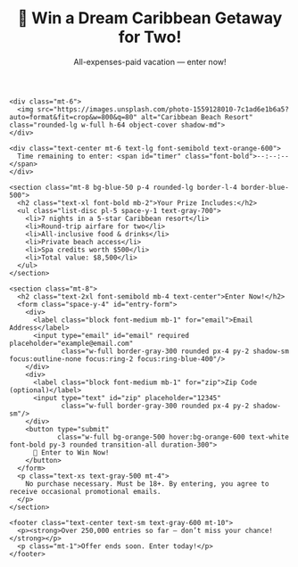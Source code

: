 <!DOCTYPE html>
<html lang="en">
<head>
  <meta charset="UTF-8" />
  <meta name="viewport" content="width=device-width, initial-scale=1.0"/>
  <title>Win a Dream Caribbean Getaway!</title>
  <script src="https://cdn.tailwindcss.com"></script>
  <script src="https://unpkg.com/@heroicons/vue@1.0.6/outline"></script>
</head>
<body class="bg-gradient-to-br from-blue-100 to-blue-300 text-gray-800">

  <main class="max-w-3xl mx-auto p-6 sm:p-10 bg-white rounded-xl shadow-xl mt-10">
    <header class="text-center">
      <h1 class="text-3xl sm:text-4xl font-bold text-blue-700">🌴 Win a Dream Caribbean Getaway for Two!</h1>
      <p class="mt-3 text-gray-600">All-expenses-paid vacation — enter now!</p>
    </header>

    <div class="mt-6">
      <img src="https://images.unsplash.com/photo-1559128010-7c1ad6e1b6a5?auto=format&fit=crop&w=800&q=80" alt="Caribbean Beach Resort" class="rounded-lg w-full h-64 object-cover shadow-md">
    </div>

    <div class="text-center mt-6 text-lg font-semibold text-orange-600">
      Time remaining to enter: <span id="timer" class="font-bold">--:--:--</span>
    </div>

    <section class="mt-8 bg-blue-50 p-4 rounded-lg border-l-4 border-blue-500">
      <h2 class="text-xl font-bold mb-2">Your Prize Includes:</h2>
      <ul class="list-disc pl-5 space-y-1 text-gray-700">
        <li>7 nights in a 5-star Caribbean resort</li>
        <li>Round-trip airfare for two</li>
        <li>All-inclusive food & drinks</li>
        <li>Private beach access</li>
        <li>Spa credits worth $500</li>
        <li>Total value: $8,500</li>
      </ul>
    </section>

    <section class="mt-8">
      <h2 class="text-2xl font-semibold mb-4 text-center">Enter Now!</h2>
      <form class="space-y-4" id="entry-form">
        <div>
          <label class="block font-medium mb-1" for="email">Email Address</label>
          <input type="email" id="email" required placeholder="example@email.com"
                 class="w-full border-gray-300 rounded px-4 py-2 shadow-sm focus:outline-none focus:ring-2 focus:ring-blue-400"/>
        </div>
        <div>
          <label class="block font-medium mb-1" for="zip">Zip Code (optional)</label>
          <input type="text" id="zip" placeholder="12345"
                 class="w-full border-gray-300 rounded px-4 py-2 shadow-sm"/>
        </div>
        <button type="submit"
                class="w-full bg-orange-500 hover:bg-orange-600 text-white font-bold py-3 rounded transition-all duration-300">
          🎉 Enter to Win Now!
        </button>
      </form>
      <p class="text-xs text-gray-500 mt-4">
        No purchase necessary. Must be 18+. By entering, you agree to receive occasional promotional emails.
      </p>
    </section>

    <footer class="text-center text-sm text-gray-600 mt-10">
      <p><strong>Over 250,000 entries so far — don’t miss your chance!</strong></p>
      <p class="mt-1">Offer ends soon. Enter today!</p>
    </footer>
  </main>

  <script>
    // Countdown timer (24 hours)
    const targetTime = new Date().getTime() + 24 * 60 * 60 * 1000;
    const timerEl = document.getElementById('timer');

    function updateTimer() {
      const now = new Date().getTime();
      const diff = targetTime - now;

      if (diff <= 0) {
        timerEl.textContent = "00:00:00";
        return;
      }

      const hours = String(Math.floor((diff / (1000 * 60 * 60)) % 24)).padStart(2, '0');
      const minutes = String(Math.floor((diff / (1000 * 60)) % 60)).padStart(2, '0');
      const seconds = String(Math.floor((diff / 1000) % 60)).padStart(2, '0');

      timerEl.textContent = `${hours}:${minutes}:${seconds}`;
    }

    setInterval(updateTimer, 1000);
    updateTimer();

    // Form handler
    document.getElementById("entry-form").addEventListener("submit", function(e) {
      e.preventDefault();
      alert("✅ Entry received! Good luck!");
    });
  </script>
</body>
</html>
